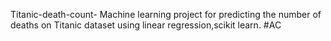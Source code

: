 Titanic-death-count-
Machine learning project for predicting the number of deaths on Titanic dataset using linear regression,scikit learn. 
#AC
